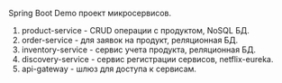 Spring Boot Demo проект микросервисов.

1. product-service - CRUD операции с продуктом, NoSQL БД.
2. order-service - для заявок на продукт, реляционная БД.
3. inventory-service - сервис учета продукта, реляционная БД.
4. discovery-service - сервис регистрации сервисов, netflix-eureka.
5. api-gateway - шлюз для доступа к сервисам.